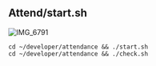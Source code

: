 ## Attend/start.sh

![IMG_6791](https://user-images.githubusercontent.com/22079767/134024945-4791c07e-d8a2-4ce5-9578-cf97079e262d.jpg)


```
cd ~/developer/attendance && ./start.sh
cd ~/developer/attendance && ./check.sh 
```
